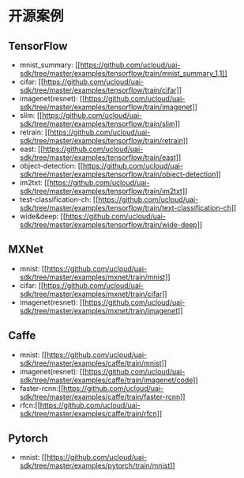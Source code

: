 

# 开源案例

##  TensorFlow

  * mnist\_summary: [[https://github.com/ucloud/uai-sdk/tree/master/examples/tensorflow/train/mnist_summary_1.1]]
  * cifar: [[https://github.com/ucloud/uai-sdk/tree/master/examples/tensorflow/train/cifar]]
  * imagenet(resnet): [[https://github.com/ucloud/uai-sdk/tree/master/examples/tensorflow/train/imagenet]]
  * slim: [[https://github.com/ucloud/uai-sdk/tree/master/examples/tensorflow/train/slim]]
  * retrain: [[https://github.com/ucloud/uai-sdk/tree/master/examples/tensorflow/train/retrain]]
  * east: [[https://github.com/ucloud/uai-sdk/tree/master/examples/tensorflow/train/east]]
  * object-detection: [[https://github.com/ucloud/uai-sdk/tree/master/examples/tensorflow/train/object-detection]]
  * im2txt: [[https://github.com/ucloud/uai-sdk/tree/master/examples/tensorflow/train/im2txt]]
  * test-classification-ch: [[https://github.com/ucloud/uai-sdk/tree/master/examples/tensorflow/train/text-classification-ch]]
  * wide&deep: [[https://github.com/ucloud/uai-sdk/tree/master/examples/tensorflow/train/wide-deep]]

##  MXNet

  * mnist: [[https://github.com/ucloud/uai-sdk/tree/master/examples/mxnet/train/mnist]]
  * cifar: [[https://github.com/ucloud/uai-sdk/tree/master/examples/mxnet/train/cifar]]
  * imagenet(resnet): [[https://github.com/ucloud/uai-sdk/tree/master/examples/mxnet/train/imagenet]]

##  Caffe

  * mnist: [[https://github.com/ucloud/uai-sdk/tree/master/examples/caffe/train/mnist]]
  * imagenet(resnet): [[https://github.com/ucloud/uai-sdk/tree/master/examples/caffe/train/imagenet/code]]
  * faster-rcnn:[[https://github.com/ucloud/uai-sdk/tree/master/examples/caffe/train/faster-rcnn]]
  * rfcn:[[https://github.com/ucloud/uai-sdk/tree/master/examples/caffe/train/rfcn]]

##  Pytorch 

  * mnist: [[https://github.com/ucloud/uai-sdk/tree/master/examples/pytorch/train/mnist]]

